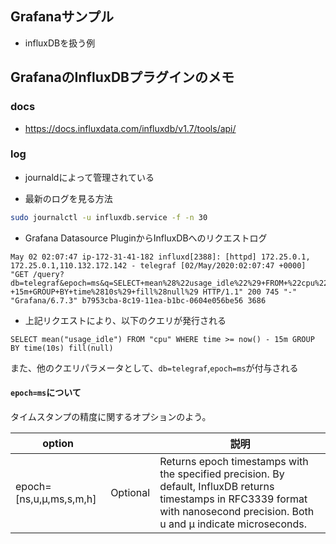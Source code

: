 ## Grafanaサンプル
- influxDBを扱う例

## GrafanaのInfluxDBプラグインのメモ
### docs
- https://docs.influxdata.com/influxdb/v1.7/tools/api/

### log
- journaldによって管理されている

- 最新のログを見る方法
```bash
sudo journalctl -u influxdb.service -f -n 30
```

- Grafana Datasource PluginからInfluxDBへのリクエストログ
```
May 02 02:07:47 ip-172-31-41-182 influxd[2388]: [httpd] 172.25.0.1, 172.25.0.1,110.132.172.142 - telegraf [02/May/2020:02:07:47 +0000] "GET /query?db=telegraf&epoch=ms&q=SELECT+mean%28%22usage_idle%22%29+FROM+%22cpu%22+WHERE+time+%3E%3D+now%28%29+-+15m+GROUP+BY+time%2810s%29+fill%28null%29 HTTP/1.1" 200 745 "-" "Grafana/6.7.3" b7953cba-8c19-11ea-b1bc-0604e056be56 3686
```

- 上記リクエストにより、以下のクエリが発行される
```
SELECT mean("usage_idle") FROM "cpu" WHERE time >= now() - 15m GROUP BY time(10s) fill(null)
```
また、他のクエリパラメータとして、`db=telegraf`,`epoch=ms`が付与される

#### `epoch=ms`について

タイムスタンプの精度に関するオプションのよう。

|option||説明|
|--|--|--|
|epoch=[ns,u,µ,ms,s,m,h]|Optional|Returns epoch timestamps with the specified precision. By default, InfluxDB returns timestamps in RFC3339 format with nanosecond precision. Both u and µ indicate microseconds.|

